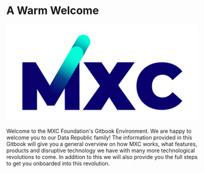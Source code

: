 # A Warm Welcome

<img src=".gitbook/assets/MXC_Logo_Navy (1).png" alt="" data-size="original">\
\
Welcome to the MXC Foundation's Gitbook Environment. We are happy to welcome you to our Data Republic family! The information provided in this Gitbook will give you a general overview on how MXC works, what features, products and disruptive technology we have with many more technological revolutions to come. In addition to this we will also provide you the full steps to get you onboarded into this revolution.
